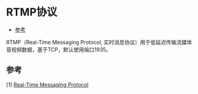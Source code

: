 # RTMP协议

<!-- vim-markdown-toc GFM -->

* [参考](#参考)

<!-- vim-markdown-toc -->



RTMP（Real-Time Messaging Protocol, 实时消息协议）用于低延迟传输流媒体音视频数据，基于TCP，默认使用端口1935。



## 参考

[1] [Real-Time Messaging Protocol](https://en.wikipedia.org/wiki/Real-Time_Messaging_Protocol)
